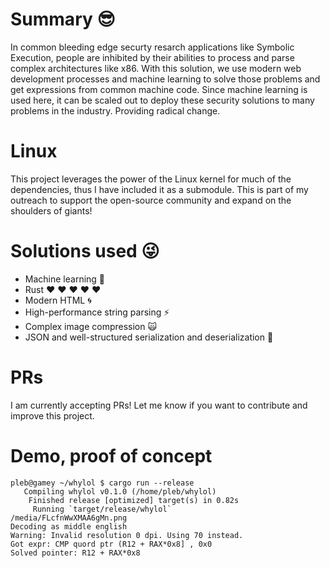 # Summary :sunglasses:

In common bleeding edge securty resarch applications like Symbolic Execution,
people are inhibited by their abilities to process and parse complex
architectures like x86. With this solution, we use modern web development
processes and machine learning to solve those problems and get expressions
from common machine code. Since machine learning is used here, it can be
scaled out to deploy these security solutions to many problems in the industry.
Providing radical change.

# Linux

This project leverages the power of the Linux kernel for much of the
dependencies, thus I have included it as a submodule. This is part of my
outreach to support the open-source community and expand on the shoulders
of giants!

# Solutions used :stuck_out_tongue_winking_eye:

- Machine learning :volcano:
- Rust :heart: :heart: :heart: :heart: :heart:
- Modern HTML :cyclone:
- High-performance string parsing :zap:
- Complex image compression :scream_cat:
- JSON and well-structured serialization and deserialization :pray:

# PRs

I am currently accepting PRs! Let me know if you want to contribute and improve
this project.

# Demo, proof of concept

```
pleb@gamey ~/whylol $ cargo run --release
   Compiling whylol v0.1.0 (/home/pleb/whylol)
    Finished release [optimized] target(s) in 0.82s
     Running `target/release/whylol`
/media/FLcfnWwXMAA6gMn.png
Decoding as middle english
Warning: Invalid resolution 0 dpi. Using 70 instead.
Got expr: CMP quord ptr (R12 + RAX*0x8] , 0x0
Solved pointer: R12 + RAX*0x8
```

